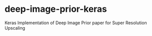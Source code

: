 # deep-image-prior-keras
Keras Implementation of Deep Image Prior paper for Super Resolution Upscaling

